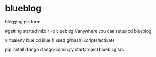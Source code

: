# blueblog
blogging platform

#getting started
mkdir -p blueblog //anywhere you can setup
cd blueblog

virtualenv blue
cd blue (I used gitbash)
scripts/activate 

pip install django
django-admin.py startproject blueblog src

